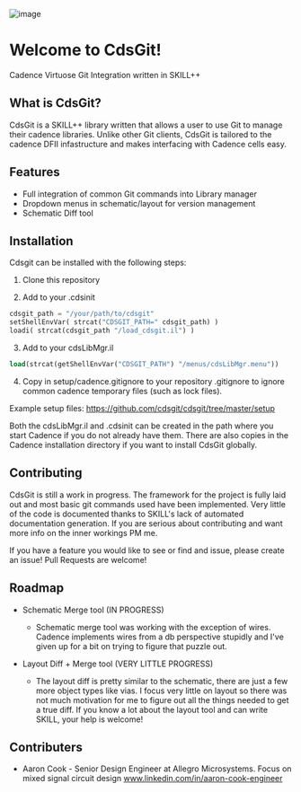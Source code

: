 ![image](https://github.com/cookacounty/cdsgit/blob/master/images/cdsgit-log.png?raw=true)
# Welcome to CdsGit!
Cadence Virtuose Git Integration written in SKILL++

## What is CdsGit?
CdsGit is a SKILL++ library written that allows a user to use
Git to manage their cadence libraries. Unlike other Git clients,
CdsGit is tailored to the cadence DFII infastructure and makes
interfacing with Cadence cells easy.

## Features
* Full integration of common Git commands into Library manager
* Dropdown menus in schematic/layout for version management
* Schematic Diff tool 

## Installation
Cdsgit can be installed with the following steps: 

1) Clone this repository 

2) Add to your .cdsinit
``` lisp
cdsgit_path = "/your/path/to/cdsgit"
setShellEnvVar( strcat("CDSGIT_PATH=" cdsgit_path) )
loadi( strcat(cdsgit_path "/load_cdsgit.il") )
```

3) Add to your cdsLibMgr.il
``` lisp
load(strcat(getShellEnvVar("CDSGIT_PATH") "/menus/cdsLibMgr.menu"))
```

4) Copy in setup/cadence.gitignore to your repository .gitignore to ignore common cadence temporary files (such as lock files).

Example setup files: https://github.com/cdsgit/cdsgit/tree/master/setup

Both the cdsLibMgr.il and .cdsinit can be created in the path where you start Cadence if you do not already have them. There are also copies in the Cadence installation directory if you want to install CdsGit globally.

## Contributing
CdsGit is still a work in progress. The framework for the project is fully laid out and most basic git commands used have been implemented. Very little of the code is documented thanks to SKILL's lack of automated documentation generation. If you are serious about contributing and want more info on the inner workings PM me.

If you have a feature you would like to see or find and issue, please create an issue! Pull Requests are welcome!

## Roadmap
* Schematic Merge tool (IN PROGRESS)
   * Schematic merge tool was working with the exception of wires. Cadence implements wires from a db perspective stupidly and I've given up for a bit on trying to figure that puzzle out.

* Layout Diff + Merge tool (VERY LITTLE PROGRESS)
   * The layout diff is pretty similar to the schematic, there are just a few more object types like vias. I focus very little on layout so there was not much motivation for me to figure out all the things needed to get a true diff. If you know a lot about the layout tool and can write SKILL, your help is welcome!

## Contributers
* Aaron Cook - Senior Design Engineer at Allegro Microsystems. Focus on mixed signal circuit design www.linkedin.com/in/aaron-cook-engineer


